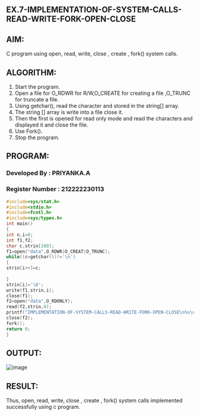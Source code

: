 ## EX.7-IMPLEMENTATION-OF-SYSTEM-CALLS-READ-WRITE-FORK-OPEN-CLOSE
## AIM:
C program using open, read, write, close , create , fork() system calls.
## ALGORITHM:
1) Start the program.
2) Open a file for O_RDWR for R/W,O_CREATE for creating a file ,O_TRUNC for truncate a file.
3) Using getchar(), read the character and stored in the string[] array.
4) The string [] array is write into a file close it.
5) Then the first is opened for read only mode and read the characters and displayed it and close the file.
6) Use Fork().
7) Stop the program.
## PROGRAM:
### Developed By : PRIYANKA.A
### Register Number : 212222230113
```c
#include<sys/stat.h> 
#include<stdio.h> 
#include<fcntl.h> 
#include<sys/types.h> 
int main() 
{ 
int n,i=0; 
int f1,f2; 
char c,strin[100]; 
f1=open("data",O_RDWR|O_CREAT|O_TRUNC); 
while((c=getchar())!='\n') 
{ 
strin[i++]=c; 
 
} 
strin[i]='\0'; 
write(f1,strin,i); 
close(f1); 
f2=open("data",O_RDONLY); 
read(f2,strin,0); 
printf("IMPLEMENTATION-OF-SYSTEM-CALLS-READ-WRITE-FORK-OPEN-CLOSE\n%s\n",strin); 
close(f2); 
fork(); 
return 0; 
}
```
## OUTPUT:
![image](https://github.com/PriyankaAnnadurai/EX.7-IMPLEMENTATION-OF-SYSTEM-CALLS-READ-WRITE-FORK-OPEN-CLOSE/assets/118351569/12cad40e-b509-418e-b197-46409cd966ed)

## RESULT:
Thus, open, read, write, close , create , fork() system calls implemented successfully using c program.
